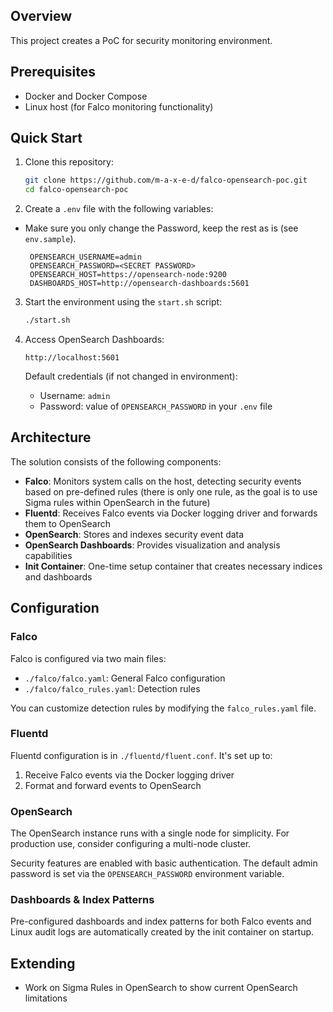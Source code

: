 ## Overview

This project creates a PoC for security monitoring environment.

## Prerequisites

- Docker and Docker Compose
- Linux host (for Falco monitoring functionality)

## Quick Start

1. Clone this repository:
   ```bash
   git clone https://github.com/m-a-x-e-d/falco-opensearch-poc.git
   cd falco-opensearch-poc
   ```

2. Create a `.env` file with the following variables:
* Make sure you only change the Password, keep the rest as is (see `env.sample`).
   ```
    OPENSEARCH_USERNAME=admin
    OPENSEARCH_PASSWORD=<SECRET PASSWORD>
    OPENSEARCH_HOST=https://opensearch-node:9200
    DASHBOARDS_HOST=http://opensearch-dashboards:5601
   ```

3. Start the environment using the `start.sh` script:
   ```bash
   ./start.sh
   ```

4. Access OpenSearch Dashboards:
   ```
   http://localhost:5601
   ```
   Default credentials (if not changed in environment):
   - Username: `admin`
   - Password: value of `OPENSEARCH_PASSWORD` in your `.env` file

## Architecture

The solution consists of the following components:

- **Falco**: Monitors system calls on the host, detecting security events based on pre-defined rules (there is only one rule, as the goal is to use Sigma rules within OpenSearch in the future)
- **Fluentd**: Receives Falco events via Docker logging driver and forwards them to OpenSearch
- **OpenSearch**: Stores and indexes security event data
- **OpenSearch Dashboards**: Provides visualization and analysis capabilities
- **Init Container**: One-time setup container that creates necessary indices and dashboards

## Configuration

### Falco

Falco is configured via two main files:
- `./falco/falco.yaml`: General Falco configuration
- `./falco/falco_rules.yaml`: Detection rules

You can customize detection rules by modifying the `falco_rules.yaml` file.

### Fluentd

Fluentd configuration is in `./fluentd/fluent.conf`. It's set up to:
1. Receive Falco events via the Docker logging driver
2. Format and forward events to OpenSearch

### OpenSearch

The OpenSearch instance runs with a single node for simplicity. For production use, consider configuring a multi-node cluster.

Security features are enabled with basic authentication. The default admin password is set via the `OPENSEARCH_PASSWORD` environment variable.

### Dashboards & Index Patterns

Pre-configured dashboards and index patterns for both Falco events and Linux audit logs are automatically created by the init container on startup.


## Extending
- Work on Sigma Rules in OpenSearch to show current OpenSearch limitations